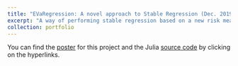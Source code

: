 ```yaml
---
title: "EVaRegression: A novel approach to Stable Regression (Dec. 2019)"
excerpt: "A way of performing stable regression based on a new risk measure, the Entropic Value at Risk (EVaR), instead of the Conditional Value at Risk (CVaR) used in (Bertsimas and Paskov, 2019)."
collection: portfolio
---
```

You can find the [poster](/images/EVaR_ML_Project.pdf) for this project and the Julia [source code](https://github.com/hamzatazib/EVaRegression) by clicking on the hyperlinks.
